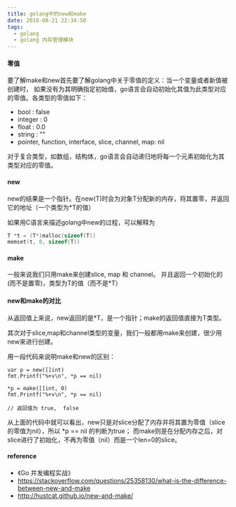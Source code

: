 ```yaml
---
title: golang中的new和make
date: 2018-08-21 22:34:50
tags:
  - golang
  - golang 内存管理模块
---
```


#### 零值

要了解make和new首先要了解golang中关于零值的定义：当一个变量或者新值被创建时， 如果没有为其明确指定初始值，go语言会自动初始化其值为此类型对应的零值。各类型的零值如下：

* bool : false
* integer : 0
* float : 0.0
* string : ""
* pointer, function, interface, slice, channel, map: nil

对于复合类型，如数组，结构体，go语言会自动递归地将每一个元素初始化为其类型对应的零值。

#### new

new的结果是一个指针。在new(T)时会为对象T分配新的内存，将其置零，并返回它的地址（一个类型为*T的值）

如果用C语言来描述golang中new的过程，可以解释为

```C
T *t = (T*)malloc(sizeof(T))
memset(t, 0, sizeof(T))
```

#### make

一般来说我们只用make来创建slice, map 和 channel。 并且返回一个初始化的(而不是置零)，类型为T的值（而不是*T）

#### new和make的对比

从返回值上来说，new返回的是*T，是一个指针；make的返回值直接为T类型。

其次对于slice,map和channel类型的变量，我们一般都用make来创建，很少用new来进行创建。

用一段代码来说明make和new的区别：

```golang
var p = new([]int)
fmt.Printf("%+v\n", *p == nil)

*p = make([]int, 0)
fmt.Printf("%+v\n", *p == nil)

// 返回值为 true,  false
```

从上面的代码中就可以看出，new只是对slice分配了内存并将其置为零值（slice的零值为nil），所以 *p == nil 的判断为true； 而make则是在分配内存之后，对slice进行了初始化，不再为零值（nil）而是一个len=0的slice。


#### reference
* 《Go 并发编程实战》
* https://stackoverflow.com/questions/25358130/what-is-the-difference-between-new-and-make
* http://hustcat.github.io/new-and-make/
